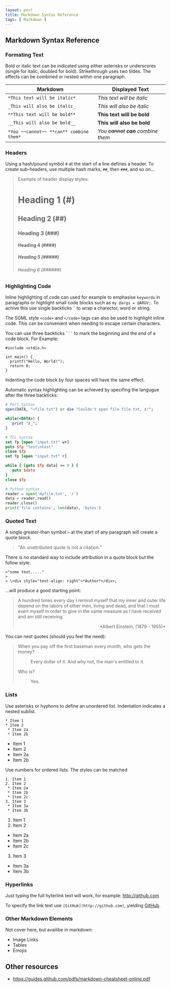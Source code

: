 ```yaml
---
layout: post
title: Markdown Syntax Reference
tags: [ Markdown ]
---
```


## Markdown Syntax Reference

### Formating Text

Bold or italic text can be indicated using either asterisks or underscores (single for italic, doubled for bold). Strikethrough uses two tildes. The effects can be combined or nested within one paragraph.

|Markdown|Displayed Text|
|---|---|
|`*This text will be italic*`|*This text will be italic*
|`_This will also be italic_`|_This will also be italic_
|`**This text will be bold**`|**This text will be bold**
|`__This will also be bold__`|__This will also be bold__
|`*You ~~cannot~~ **can** combine them*`|*You ~~cannot~~ **can** combine them*



### Headers
Using a hash/pound symbol `#` at the start of a line defines a header. To create sub-headers, use multiple hash marks, `##`, then `###`, and so on...
> Example of header display styles:
> # Heading 1 (#)
> ## Heading 2 (##)
> ### Heading 3 (###)
> #### Heading 4 (####)
> ##### Heading 5 (#####)
> ###### Heading 6 (######)


### Highlighting Code

Inline highlighting of code can used for example to emphasise `keywords` in paragraphs or highlight small code blocks such as `my @args = @ARGV;`. To achive this use single backticks <code>`</code> to wrap a charector, word or string.

The SGML style `<code>` and `</code>` tags can also be used to highlight inline code. This can be convenient when needing to escape certain characters.

You can use three backticks <code>```</code> to mark the beginning and the end of a code block. For Example:

```
#include <stdio.h>

int main() {
  printf("Hello, World!");
  return 0;
}
```

Indenting the code block by four spaces will have the same effect.

Automatic syntax highlighting can be achieved by specifing the langugue after the three backticks:

```perl
# Perl Syntax
open(DATA, "<file.txt") or die "Couldn't open file file.txt, $!";

while(<DATA>) {
   print "$_";
}
```
```tcl
# TCL syntax
set fp [open "input.txt" w+]
puts $fp "test\ntest"
close $fp
set fp [open "input.txt" r]

while { [gets $fp data] >= 0 } {
   puts $data
}
close $fp
```

```python
# Python syntax
reader = open('myfile.txt', 'r')
data = reader.read()
reader.close()
print('file contains', len(data), 'bytes')
```

### Quoted Text
A single greater-than symbol `>` at the start of any paragraph will create a quote block.  

> "An unattributed quote is not a citation."

There is no standard way to include attribution in a quote block but the follow style:

```
>"some text....."
>
> \<div style="text-align: right">*Author*</div>;
```

...will produce a good starting point:

>A hundred times every day I remind myself that my inner and outer life depend on the labors of other men, living and dead, and that I must exert myself in order to give in the same measure as I have received and am still receiving.
>
><div style="text-align: right">*Albert Einstein, (1879 - 1955)*</div>


You can nest quotes (should you feel the need):

>When you pay off the first baseman every month, who gets the money?
>
>>Every dollar of it. And why not, the man's entitled to it.
>
>Who is?
>
>>Yes.

### Lists

Use asterisks or hyphons to define an unordered list. Indentation indicates a nested sublist.

```
* Item 1
* Item 2
 * Item 2a
 * Item 2b
```
* Item 1
* Item 2
 * Item 2a
 * Item 2b

Use numbers for ordered lists. The styles can be matched

```
1. Item 1
2. Item 2
 * Item 2a
 * Item 2b
 * Item 2c
3. Item 3
 * Item 3a
 * Item 3b
```

1. Item 1
2. Item 2
 * Item 2a
 * Item 2b
 * Item 2c
3. Item 3
 * Item 3a
 * Item 3b

### Hyperlinks

Just typing the full hyterlink text will work, for example: http://github.com

To specify the link text use `[GitHub](http://github.com)`, yielding [GitHub](http://github.com).



### Other Markdown Elements

Not cover here, but availibe in markdown:
- Image Links
- Tables
- Emojis

## Other resources
- https://guides.github.com/pdfs/markdown-cheatsheet-online.pdf
